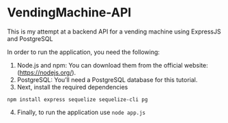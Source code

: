 # VendingMachine-API
This is my attempt at a backend API for a vending machine using ExpressJS and PostgreSQL

In order to run the application, you need the following:
1. Node.js and npm: You can download them from the official website: (https://nodejs.org/).
2. PostgreSQL: You’ll need a PostgreSQL database for this tutorial.
3. Next, install the required dependencies
```
npm install express sequelize sequelize-cli pg

```
4. Finally, to run the application use ``` node app.js ```
